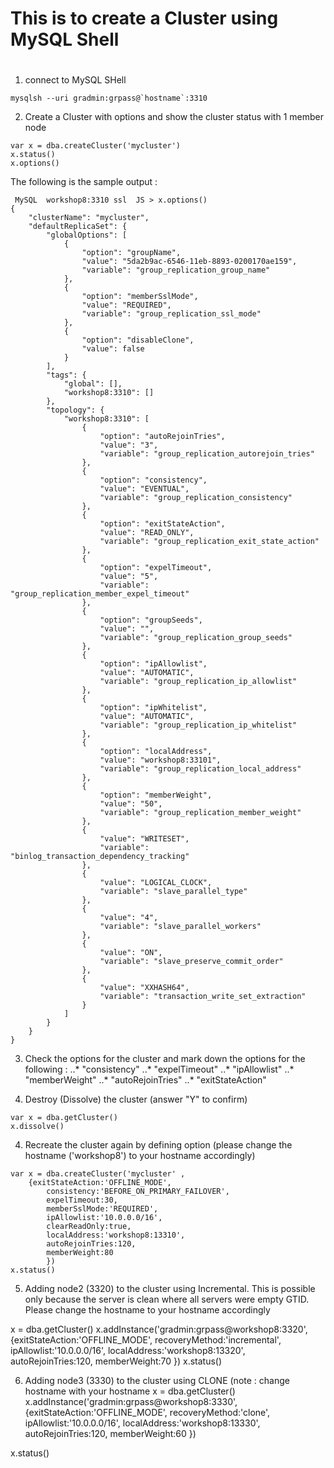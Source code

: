 # This is to create a Cluster using MySQL Shell
#
1. connect to MySQL SHell
```
mysqlsh --uri gradmin:grpass@`hostname`:3310 

```

2. Create a Cluster with options and show the cluster status with 1 member node
```
var x = dba.createCluster('mycluster')
x.status()
x.options()
```

The following is the sample output :
```
 MySQL  workshop8:3310 ssl  JS > x.options()
{
    "clusterName": "mycluster",
    "defaultReplicaSet": {
        "globalOptions": [
            {
                "option": "groupName",
                "value": "5da2b9ac-6546-11eb-8893-0200170ae159",
                "variable": "group_replication_group_name"
            },
            {
                "option": "memberSslMode",
                "value": "REQUIRED",
                "variable": "group_replication_ssl_mode"
            },
            {
                "option": "disableClone",
                "value": false
            }
        ],
        "tags": {
            "global": [],
            "workshop8:3310": []
        },
        "topology": {
            "workshop8:3310": [
                {
                    "option": "autoRejoinTries",
                    "value": "3",
                    "variable": "group_replication_autorejoin_tries"
                },
                {
                    "option": "consistency",
                    "value": "EVENTUAL",
                    "variable": "group_replication_consistency"
                },
                {
                    "option": "exitStateAction",
                    "value": "READ_ONLY",
                    "variable": "group_replication_exit_state_action"
                },
                {
                    "option": "expelTimeout",
                    "value": "5",
                    "variable": "group_replication_member_expel_timeout"
                },
                {
                    "option": "groupSeeds",
                    "value": "",
                    "variable": "group_replication_group_seeds"
                },
                {
                    "option": "ipAllowlist",
                    "value": "AUTOMATIC",
                    "variable": "group_replication_ip_allowlist"
                },
                {
                    "option": "ipWhitelist",
                    "value": "AUTOMATIC",
                    "variable": "group_replication_ip_whitelist"
                },
                {
                    "option": "localAddress",
                    "value": "workshop8:33101",
                    "variable": "group_replication_local_address"
                },
                {
                    "option": "memberWeight",
                    "value": "50",
                    "variable": "group_replication_member_weight"
                },
                {
                    "value": "WRITESET",
                    "variable": "binlog_transaction_dependency_tracking"
                },
                {
                    "value": "LOGICAL_CLOCK",
                    "variable": "slave_parallel_type"
                },
                {
                    "value": "4",
                    "variable": "slave_parallel_workers"
                },
                {
                    "value": "ON",
                    "variable": "slave_preserve_commit_order"
                },
                {
                    "value": "XXHASH64",
                    "variable": "transaction_write_set_extraction"
                }
            ]
        }
    }
}
```

3. Check the options for the cluster and mark down the options for the following :
..* "consistency"
..* "expelTimeout"
..* "ipAllowlist"
..* "memberWeight"
..* "autoRejoinTries"
..* "exitStateAction"


3. Destroy (Dissolve) the cluster (answer "Y" to confirm)

```
var x = dba.getCluster()
x.dissolve()
```


4. Recreate the cluster again by defining option (please change the hostname ('workshop8') to your hostname accordingly)
```
var x = dba.createCluster('mycluster' , 
	{exitStateAction:'OFFLINE_MODE',
        consistency:'BEFORE_ON_PRIMARY_FAILOVER',
        expelTimeout:30,
        memberSslMode:'REQUIRED',
        ipAllowlist:'10.0.0.0/16',
        clearReadOnly:true,
        localAddress:'workshop8:13310',
        autoRejoinTries:120,
        memberWeight:80
        })
x.status()

```


5. Adding node2 (3320) to the cluster using Incremental.   This is possible only because the server is clean where all servers were empty GTID.  Please change the hostname <workshop8> to your hostname accordingly

x = dba.getCluster()
x.addInstance('gradmin:grpass@workshop8:3320', {exitStateAction:'OFFLINE_MODE',
        recoveryMethod:'incremental',
        ipAllowlist:'10.0.0.0/16',
        localAddress:'workshop8:13320',
        autoRejoinTries:120,
        memberWeight:70
        })
x.status()


6. Adding node3 (3330) to the cluster using CLONE (note : change hostname<workshop8> with your hostname
x = dba.getCluster()
x.addInstance('gradmin:grpass@workshop8:3330', {exitStateAction:'OFFLINE_MODE', 
	recoveryMethod:'clone', 
	ipAllowlist:'10.0.0.0/16',
	localAddress:'workshop8:13330',
	autoRejoinTries:120,
	memberWeight:60
	})

x.status()

